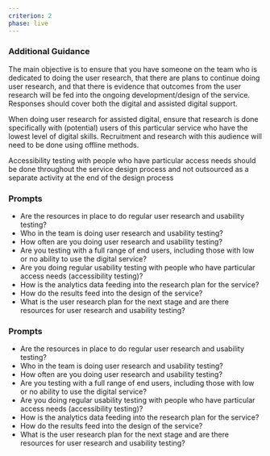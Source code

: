 ```yaml
---
criterion: 2
phase: live
---
```


### Additional Guidance

The main objective is to ensure that you have someone on the team who is dedicated to doing the user research, that there are plans to continue doing user research, and that there is evidence that outcomes from the user research will be fed into the ongoing development/design of the service. Responses should cover both the digital and assisted digital support.

When doing user research for assisted digital, ensure that research is done specifically with (potential) users of this particular service who have the lowest level of digital skills. Recruitment and research with this audience will need to be done using offline methods.

Accessibility testing with people who have particular access needs should be done throughout the service design process and not outsourced as a separate activity at the end of the design process

### Prompts

* Are the resources in place to do regular user research and usability testing?
* Who in the team is doing user research and usability testing?
* How often are you doing user research and usability testing?
* Are you testing with a full range of end users, including those with low or no ability to use the digital service?
* Are you doing regular usability testing with people who have particular access needs (accessibility testing)?
* How is the analytics data feeding into the research plan for the service?
* How do the results feed into the design of the service?
* What is the user research plan for the next stage and are there resources for user research and usability testing?

### Prompts

* Are the resources in place to do regular user research and usability testing?
* Who in the team is doing user research and usability testing?
* How often are you doing user research and usability testing?
* Are you testing with a full range of end users, including those with low or no ability to use the digital service?
* Are you doing regular usability testing with people who have particular access needs (accessibility testing)?
* How is the analytics data feeding into the research plan for the service?
* How do the results feed into the design of the service?
* What is the user research plan for the next stage and are there resources for user research and usability testing?
